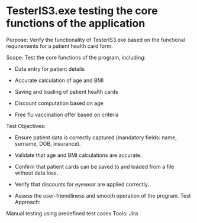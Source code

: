 # TesterIS3.exe testing the core functions of the application 

Purpose:
Verify the functionality of TesterIS3.exe based on the functional requirements for a patient health card form.

Scope:
Test the core functions of the program, including:

- Data entry for patient details

- Accurate calculation of age and BMI

- Saving and loading of patient health cards

- Discount computation based on age

- Free flu vaccination offer based on criteria

Test Objectives:

- Ensure patient data is correctly captured (mandatory fields: name, surname, DOB, insurance).

- Validate that age and BMI calculations are accurate.

- Confirm that patient cards can be saved to and loaded from a file without data loss.

- Verify that discounts for eyewear are applied correctly.

- Assess the user-friendliness and smooth operation of the program.
Test Approach:

Manual testing using predefined test cases
Tools: Jira
